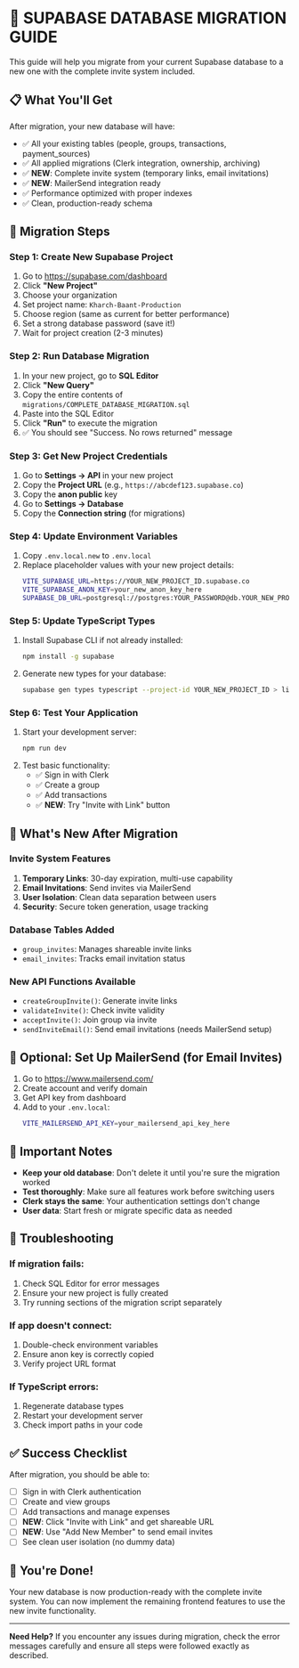 # 🚀 SUPABASE DATABASE MIGRATION GUIDE

This guide will help you migrate from your current Supabase database to a new one with the complete invite system included.

## 📋 What You'll Get

After migration, your new database will have:
- ✅ All your existing tables (people, groups, transactions, payment_sources)
- ✅ All applied migrations (Clerk integration, ownership, archiving)
- ✅ **NEW**: Complete invite system (temporary links, email invitations)
- ✅ **NEW**: MailerSend integration ready
- ✅ Performance optimized with proper indexes
- ✅ Clean, production-ready schema

## 🔄 Migration Steps

### Step 1: Create New Supabase Project
1. Go to https://supabase.com/dashboard
2. Click **"New Project"**
3. Choose your organization
4. Set project name: `Kharch-Baant-Production`
5. Choose region (same as current for better performance)
6. Set a strong database password (save it!)
7. Wait for project creation (2-3 minutes)

### Step 2: Run Database Migration
1. In your new project, go to **SQL Editor**
2. Click **"New Query"**
3. Copy the entire contents of `migrations/COMPLETE_DATABASE_MIGRATION.sql`
4. Paste into the SQL Editor
5. Click **"Run"** to execute the migration
6. ✅ You should see "Success. No rows returned" message

### Step 3: Get New Project Credentials
1. Go to **Settings → API** in your new project
2. Copy the **Project URL** (e.g., `https://abcdef123.supabase.co`)
3. Copy the **anon public** key
4. Go to **Settings → Database**
5. Copy the **Connection string** (for migrations)

### Step 4: Update Environment Variables
1. Copy `.env.local.new` to `.env.local`
2. Replace placeholder values with your new project details:
   ```bash
   VITE_SUPABASE_URL=https://YOUR_NEW_PROJECT_ID.supabase.co
   VITE_SUPABASE_ANON_KEY=your_new_anon_key_here
   SUPABASE_DB_URL=postgresql://postgres:YOUR_PASSWORD@db.YOUR_NEW_PROJECT_ID.supabase.co:5432/postgres
   ```

### Step 5: Update TypeScript Types
1. Install Supabase CLI if not already installed:
   ```bash
   npm install -g supabase
   ```
2. Generate new types for your database:
   ```bash
   supabase gen types typescript --project-id YOUR_NEW_PROJECT_ID > lib/database.types.ts
   ```

### Step 6: Test Your Application
1. Start your development server:
   ```bash
   npm run dev
   ```
2. Test basic functionality:
   - ✅ Sign in with Clerk
   - ✅ Create a group
   - ✅ Add transactions
   - ✅ **NEW**: Try "Invite with Link" button

## 🎯 What's New After Migration

### Invite System Features
1. **Temporary Links**: 30-day expiration, multi-use capability
2. **Email Invitations**: Send invites via MailerSend
3. **User Isolation**: Clean data separation between users
4. **Security**: Secure token generation, usage tracking

### Database Tables Added
- `group_invites`: Manages shareable invite links
- `email_invites`: Tracks email invitation status

### New API Functions Available
- `createGroupInvite()`: Generate invite links
- `validateInvite()`: Check invite validity
- `acceptInvite()`: Join group via invite
- `sendInviteEmail()`: Send email invitations (needs MailerSend setup)

## 🔧 Optional: Set Up MailerSend (for Email Invites)

1. Go to https://www.mailersend.com/
2. Create account and verify domain
3. Get API key from dashboard
4. Add to your `.env.local`:
   ```bash
   VITE_MAILERSEND_API_KEY=your_mailersend_api_key_here
   ```

## 🚨 Important Notes

- **Keep your old database**: Don't delete it until you're sure the migration worked
- **Test thoroughly**: Make sure all features work before switching users
- **Clerk stays the same**: Your authentication settings don't change
- **User data**: Start fresh or migrate specific data as needed

## 🐛 Troubleshooting

### If migration fails:
1. Check SQL Editor for error messages
2. Ensure your new project is fully created
3. Try running sections of the migration script separately

### If app doesn't connect:
1. Double-check environment variables
2. Ensure anon key is correctly copied
3. Verify project URL format

### If TypeScript errors:
1. Regenerate database types
2. Restart your development server
3. Check import paths in your code

## ✅ Success Checklist

After migration, you should be able to:
- [ ] Sign in with Clerk authentication
- [ ] Create and view groups
- [ ] Add transactions and manage expenses
- [ ] **NEW**: Click "Invite with Link" and get shareable URL
- [ ] **NEW**: Use "Add New Member" to send email invites
- [ ] See clean user isolation (no dummy data)

## 🎉 You're Done!

Your new database is now production-ready with the complete invite system. You can now implement the remaining frontend features to use the new invite functionality.

---

**Need Help?** If you encounter any issues during migration, check the error messages carefully and ensure all steps were followed exactly as described.